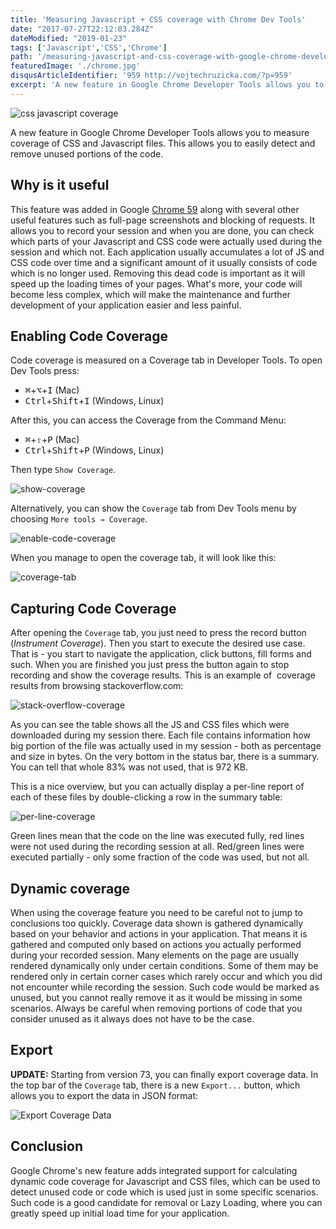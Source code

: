 ```yaml
---
title: 'Measuring Javascript + CSS coverage with Chrome Dev Tools'
date: "2017-07-27T22:12:03.284Z"
dateModified: "2019-01-23"
tags: ['Javascript','CSS','Chrome']
path: '/measuring-javascript-and-css-coverage-with-google-chrome-developer-tools'
featuredImage: './chrome.jpg'
disqusArticleIdentifier: '959 http://vojtechruzicka.com/?p=959'
excerpt: 'A new feature in Google Chrome Developer Tools allows you to measure coverage of CSS and Javascript files. This allows you to easily detect and remove unused portions of the code.'
---
```

![css javascript coverage](./chrome.jpg)

A new feature in Google Chrome Developer Tools allows you to measure coverage of CSS and Javascript files. This allows you to easily detect and remove unused portions of the code.

## Why is it useful

This feature was added in Google [Chrome 59](https://developers.google.com/web/updates/2017/04/devtools-release-notes) along with several other useful features such as full-page screenshots and blocking of requests. It allows you to record your session and when you are done, you can check which parts of your Javascript and CSS code were actually used during the session and which not. Each application usually accumulates a lot of JS and CSS code over time and a significant amount of it usually consists of code which is no longer used. Removing this dead code is important as it will speed up the loading times of your pages. What\'s more, your code will become less complex, which will make the maintenance and further development of your application easier and less painful.

## Enabling Code Coverage

Code coverage is measured on a Coverage tab in Developer Tools. To open Dev Tools press:
 - <kbd>⌘</kbd>+<kbd>⌥</kbd>+<kbd>I</kbd> (Mac)
 - <kbd>Ctrl</kbd>+<kbd>Shift</kbd>+<kbd>I</kbd> (Windows, Linux)
  
 After this, you can access the Coverage from the Command Menu:
 
- <kbd>⌘</kbd>+<kbd>⇧</kbd>+<kbd>P</kbd> (Mac) 
- <kbd>Ctrl</kbd>+<kbd>Shift</kbd>+<kbd>P</kbd> (Windows, Linux) 

Then type `Show Coverage`.

![show-coverage](./show-coverage.gif)

Alternatively, you can show the `Coverage` tab from Dev Tools menu by choosing `More tools → Coverage`.

![enable-code-coverage](./enable-code-coverage.png)

When you manage to open the coverage tab, it will look like this:

![coverage-tab](./coverage-tab.png)

## Capturing Code Coverage

After opening the `Coverage` tab, you just need to press the record button (*Instrument Coverage*). Then you start to execute the desired use case. That is - you start to navigate the application, click buttons, fill forms and such. When you are finished you just press the button again to stop recording and show the coverage results. This is an example of  coverage results from browsing stackoverflow.com:

![stack-overflow-coverage](./stack-overflow-coverage.png)

As you can see the table shows all the JS and CSS files which were downloaded during my session there. Each file contains information how big portion of the file was actually used in my session - both as percentage and size in bytes. On the very bottom in the status bar, there is a summary. You can tell that whole 83% was not used, that is 972 KB.

This is a nice overview, but you can actually display a per-line report of each of these files by double-clicking a row in the summary table:

![per-line-coverage](./per-line-coverage.png)

Green lines mean that the code on the line was executed fully, red lines were not used during the recording session at all. Red/green lines were executed partially - only some fraction of the code was used, but not all.

## Dynamic coverage

When using the coverage feature you need to be careful not to jump to conclusions too quickly. Coverage data shown is gathered dynamically based on your behavior and actions in your application. That means it is gathered and computed only based on actions you actually performed during your recorded session. Many elements on the page are usually rendered dynamically only under certain conditions. Some of them may be rendered only in certain corner cases which rarely occur and which you did not encounter while recording the session. Such code would be marked as unused, but you cannot really remove it as it would be missing in some scenarios. Always be careful when removing portions of code that you consider unused as it always does not have to be the case.

## Export
**UPDATE:** Starting from version 73, you can finally export coverage data. In the top bar of the `Coverage` tab, there is a new `Export...` button, which allows you to export the data in JSON format:

![Export Coverage Data](./coverage-export.png)

## Conclusion

Google Chrome\'s new feature adds integrated support for calculating dynamic code coverage for Javascript and CSS files, which can be used to detect unused code or code which is used just in some specific scenarios. Such code is a good candidate for removal or Lazy Loading, where you can greatly speed up initial load time for your application.
